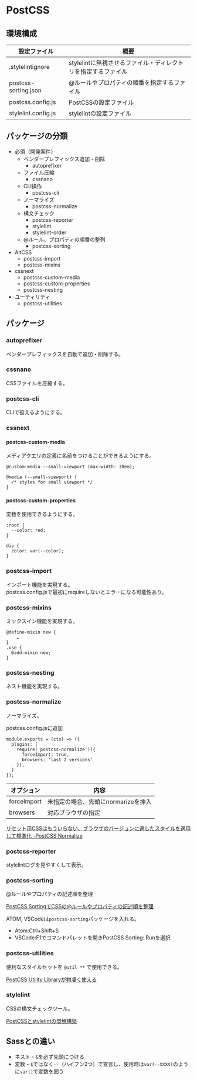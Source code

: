 # PostCSS

## 環境構成

| 設定ファイル | 概要 |
| --- | --- |
| .stylelintignore | stylelintに無視させるファイル・ディレクトリを指定するファイル |
| postcss-sorting.json | @ルールやプロパティの順番を指定するファイル |
| postcss.config.js | PostCSSの設定ファイル |
| stylelint.config.js | stylelintの設定ファイル |


## パッケージの分類

* 必須（開発案件）
  * ベンダープレフィックス追加・削除
    * autoprefixer
  * ファイル圧縮
    * cssnano
  * CLI操作
    * postcss-cli
  * ノーマライズ
    * postcss-normalize
  * 構文チェック
    * postcss-reporter
    * stylelint
    * stylelint-order
  * @ルール、プロパティの順番の整列
    * postcss-sorting
* AltCSS
  * postcss-import
  * postcss-mixins
* cssnext
  * postcss-custom-media
  * postcss-custom-properties
  * postcss-nesting
* ユーティリティ
  * postcss-utilities


## パッケージ

### autoprefixer
ベンダープレフィックスを自動で追加・削除する。

### cssnano
CSSファイルを圧縮する。

### postcss-cli
CLIで扱えるようにする。

### cssnext
#### postcss-custom-media
メディアクエリの定義に名前をつけることができるようにする。

```
@custom-media --small-viewport (max-width: 30em);

@media (--small-viewport) {
  /* styles for small viewport */
}
```

#### postcss-custom-properties
変数を使用できるようにする。

```
:root {
  --color: red;
}

div {
  color: var(--color);
}
```

### postcss-import
インポート機能を実現する。<br>
postcss.config.jsで最初にrequireしないとエラーになる可能性あり。

### postcss-mixins
ミックスイン機能を実現する。

```
@define-mixin new {
    …
}
.use {
  @add-mixin new;
}
```

### postcss-nesting
ネスト機能を実現する。

### postcss-normalize
ノーマライズ。

postcss.config.jsに追加

```
module.exports = (ctx) => ({
  plugins: [
    require('postcss-normalize')({
      forceImport: true,
      browsers: 'last 2 versions'
    }),
  ]
});
```

| オプション | 内容 |
| --- | --- |
| forceImport | 未指定の場合、先頭にnormarizeを挿入 |
| browsers | 対応ブラウザの指定 |

[リセット用CSSはもういらない、ブラウザのバージョンに適したスタイルを適用して標準化 -PostCSS Normalize](http://coliss.com/articles/build-websites/operation/css/use-the-parts-of-normalize-css-you-need.html)

### postcss-reporter
stylelintログを見やすくして表示。

### postcss-sorting
@ルールやプロパティの記述順を整理

[PostCSS SortingでCSSの@ルールやプロパティの記述順を整理](http://qiita.com/buchiya4th/items/e31443de593e48686c5c)

ATOM, VSCodeは`postcss-sorting`パッケージを入れる。

* Atom:Ctrl+Shift+S
* VSCode:F1でコマンドパレットを開きPostCSS Sorting: Runを選択

### postcss-utilities
便利なスタイルセットを `@util **` で使用できる。

[PostCSS Utility Libraryが物凄く使える](http://qiita.com/buchiya4th/items/793ed6bac462c2d262c0)

### stylelint
CSSの構文チェックツール。

[PostCSSとstylelintの環境構築](http://qiita.com/buchiya4th/items/01b4ad050b7c59b48539)

## Sassとの違い
* ネスト - `&`を必ず先頭につける
* 変数 - `$`ではなく`--`（ハイフン2つ）で宣言し、使用時は`var(--XXXX)`のように`var()`で変数を囲う